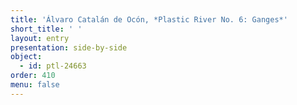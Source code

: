 ```yaml
---
title: 'Álvaro Catalán de Ocón, *Plastic River No. 6: Ganges*'
short_title: ' '
layout: entry
presentation: side-by-side
object:
  - id: ptl-24663
order: 410
menu: false
---
```


